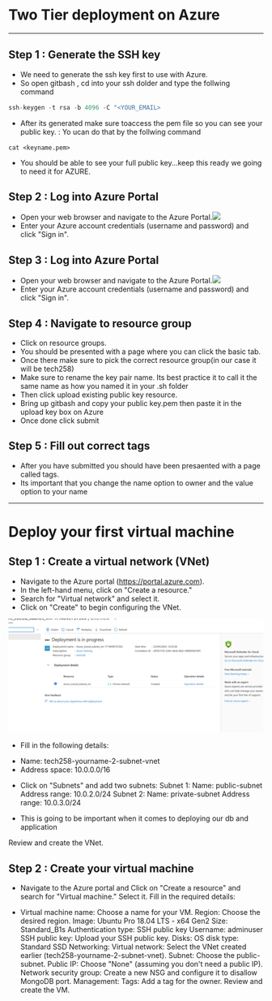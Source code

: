 # Two Tier deployment on Azure 

*******************************************

## Step 1 : Generate the SSH key

* We need to generate the ssh key first to use with Azure. 
* So open gitbash , cd into your ssh dolder and type the follwing command 

```python
ssh-keygen -t rsa -b 4096 -C "<YOUR_EMAIL>
```

* After its generated make sure toaccess the pem file so you can see your public key. : Yo ucan do that by the follwing command 

```
cat <keyname.pem>
```

* You should be able to see your full public key...keep this ready we going to need it for AZURE.

## Step 2 : Log into Azure Portal 

* Open your web browser and navigate to the Azure Portal.![](https://azure.microsoft.com/en-gb/free/search/?ef_id=_k_2a8b609977cc14f1919206b327a52ba3_k_&OCID=AIDcmm3bvqzxp1_SEM__k_2a8b609977cc14f1919206b327a52ba3_k_&msclkid=2a8b609977cc14f1919206b327a52ba3)
* Enter your Azure account credentials (username and password) and click "Sign in".

## Step 3 : Log into Azure Portal 

* Open your web browser and navigate to the Azure Portal.![](https://azure.microsoft.com/en-gb/free/search/?ef_id=_k_2a8b609977cc14f1919206b327a52ba3_k_&OCID=AIDcmm3bvqzxp1_SEM__k_2a8b609977cc14f1919206b327a52ba3_k_&msclkid=2a8b609977cc14f1919206b327a52ba3)
* Enter your Azure account credentials (username and password) and click "Sign in".

## Step 4 : Navigate to resource group 

* Click on resource groups. 
* You should be presented with a page where you can click the basic tab.
*  Once there make sure to pick the correct resource group(in our case it will be tech258)
* Make sure to rename the key pair name. Its best practice it to call it the same name as how you named it in your .sh folder
* Then click upload existing public key resource. 
* Bring up gitbash and copy your public key.pem then paste it in the upload key box on Azure
* Once done click submit 

## Step 5 : Fill out correct tags 

* After you have submitted you should have been presaented with a page called tags.
* Its important that you change the name option to owner and the value option to your name
  

*********************************

# Deploy your first virtual machine 

## Step 1 : Create a virtual network (VNet)

* Navigate to the Azure portal (https://portal.azure.com).
* In the left-hand menu, click on "Create a resource."
* Search for "Virtual network" and select it.
* Click on "Create" to begin configuring the VNet.

![](images/12.jpg)

* Fill in the following details:
 - Name: tech258-yourname-2-subnet-vnet
 - Address space: 10.0.0.0/16
  
* Click on "Subnets" and add two subnets:
 Subnet 1:
Name: public-subnet
Address range: 10.0.2.0/24
Subnet 2:
Name: private-subnet
Address range: 10.0.3.0/24

* This is going to be important when it comes to deploying our db and application 

Review and create the VNet. 

## Step 2 : Create your virtual machine

* Navigate to the Azure portal and Click on "Create a resource" and search for "Virtual machine." Select it.
Fill in the required details:

* Virtual machine name: Choose a name for your VM.
Region: Choose the desired region.
Image: Ubuntu Pro 18.04 LTS - x64 Gen2
Size: Standard_B1s
Authentication type: SSH public key
Username: adminuser
SSH public key: Upload your SSH public key.
Disks:
OS disk type: Standard SSD
Networking:
Virtual network: Select the VNet created earlier (tech258-yourname-2-subnet-vnet).
Subnet: Choose the public-subnet.
Public IP: Choose "None" (assuming you don't need a public IP).
Network security group: Create a new NSG and configure it to disallow MongoDB port.
Management:
Tags: Add a tag for the owner.
Review and create the VM.
